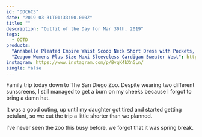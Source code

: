 ```yaml
---
id: "DDC6C3"
date: "2019-03-31T01:33:00.000Z"
title: ""
description: "Outfit of the Day for Mar 30th, 2019"
tags:
  - OOTD
products:
  "Annabelle Pleated Empire Waist Scoop Neck Short Dress with Pockets, Navy Blue 2X": https://www.amazon.com/exec/obidos/ASIN/B07CKM3ST4/curvyandtrans-20
  "Zeagoo Womens Plus Size Maxi Sleeveless Cardigan Sweater Vest": https://www.amazon.com/exec/obidos/ASIN/B076GXGLM2/curvyandtrans-20
instagram: https://www.instagram.com/p/BvqK4bXnGLn/
single: false
---
```

Family trip today down to The San Diego Zoo. Despite wearing two different sunscreens, I still managed to get a burn on my cheeks because I forgot to bring a damn hat.

It was a good outing, up until my daughter got tired and started getting petulant, so we cut the trip a little shorter than we planned.

I’ve never seen the zoo this busy before, we forgot that it was spring break.
